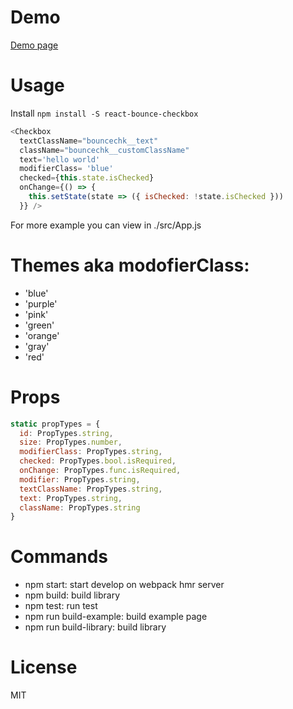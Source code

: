 # Demo
[Demo page](https://phmngocnghia.github.io/react-bounce-checkbo)

# Usage
Install `npm install -S react-bounce-checkbox`
```js
<Checkbox
  textClassName="bouncechk__text"
  className="bouncechk__customClassName"
  text='hello world'
  modifierClass= 'blue'
  checked={this.state.isChecked}
  onChange={() => {
    this.setState(state => ({ isChecked: !state.isChecked }))
  }} />
```
For more example you can view in ./src/App.js

# Themes aka modofierClass:
* 'blue'
* 'purple'
* 'pink'
* 'green'
* 'orange'
* 'gray'
* 'red'

# Props
```js
static propTypes = {
  id: PropTypes.string,
  size: PropTypes.number,
  modifierClass: PropTypes.string,
  checked: PropTypes.bool.isRequired,
  onChange: PropTypes.func.isRequired,
  modifier: PropTypes.string,
  textClassName: PropTypes.string,
  text: PropTypes.string,
  className: PropTypes.string
}
```

# Commands
- npm start: start develop on webpack hmr server
- npm build: build library
- npm test: run test
- npm run build-example: build example page
- npm run build-library: build library

# License
MIT